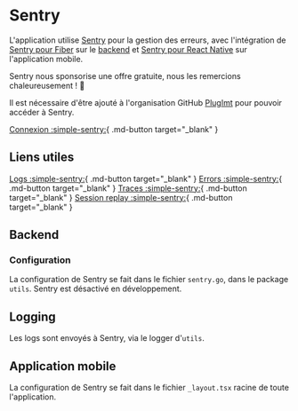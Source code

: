 # Sentry

L'application utilise [Sentry](https://sentry.io/for/go/) pour la gestion des erreurs, avec l'intégration de [Sentry pour Fiber](https://docs.sentry.io/platforms/go/guides/fiber/) sur le [backend](../backend/index.md) et [Sentry pour React Native](https://sentry.io/for/react-native/) sur l'application mobile.

Sentry nous sponsorise une offre gratuite, nous les remercions chaleureusement ! :orange_heart:

Il est nécessaire d'être ajouté à l'organisation GitHub [PlugImt](https://github.com/PlugImt) pour pouvoir accéder à Sentry.


[Connexion :simple-sentry:](https://plugimt.sentry.io/issues/){ .md-button target="_blank" }

## Liens utiles

[Logs :simple-sentry:](https://plugimt.sentry.io/explore/logs/?environment=production&logsFields=timestamp&logsFields=message&logsSortBys=-timestamp&statsPeriod=1h ){ .md-button target="_blank" }
[Errors :simple-sentry:](https://plugimt.sentry.io/explore/errors/?environment=production&errorsFields=timestamp&errorsFields=message&errorsSortBys=-timestamp&statsPeriod=7d ){ .md-button target="_blank" }
[Traces :simple-sentry:](https://plugimt.sentry.io/traces/?environment=production&statsPeriod=7d){ .md-button target="_blank" }
[Session replay :simple-sentry:](https://plugimt.sentry.io/replays/?environment=production&statsPeriod=7d){ .md-button target="_blank" }


## Backend
### Configuration

La configuration de Sentry se fait dans le fichier `sentry.go`, dans le package `utils`.
Sentry est désactivé en développement.

## Logging
Les logs sont envoyés à Sentry, via le logger d'`utils`.

## Application mobile

La configuration de Sentry se fait dans le fichier `_layout.tsx` racine de toute l'application.